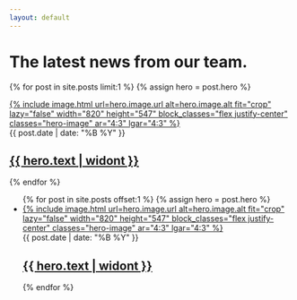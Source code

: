 ```yaml
---
layout: default
---
```


<div class="container">
  <h1 class="xl:max-w-7/12">The latest news from our team.</h1>
</div>


{% for post in site.posts limit:1 %}
  {% assign hero = post.hero %}
  <section class="z-10 py-8
      lg:py-16 lg:container lg:grid lg:grid-cols-12 lg:gap-4
      xl:pb-8">
    <div class="lg:col-span-7 lg:row-span-full xl:col-span-6
      lg:col-start-6 lg:self-end xl:col-start-7 xl:-ml-12 xl:pr-12">
      <a href="{{ post.url }}">
        {% include image.html url=hero.image.url alt=hero.image.alt fit="crop" lazy="false" width="820" height="547" block_classes="flex justify-center" classes="hero-image" ar="4:3" lgar="4:3" %}
      </a>
    </div>
    <div class="container -mt-9 md:-mt-16 relative z-10
        lg:mt-0 lg:no-container lg:col-span-7 lg:row-span-full lg:self-end
        xl:col-span-8 lg:col-start-1 lg:col-end-8 xl:col-end-9">
      <timedate class="font-type lg:text-md mb-2">{{ post.date | date: "%B %Y" }}</timedate>
      <h2 class="leading-tight xl:max-w-7/12"><a href="{{ post.url }}" class="link-2">{{ hero.text | widont }}</a></h2>
    </div>
  </section>
{% endfor %}

<section class="my-4">
  <ul>
    {% for post in site.posts offset:1 %}
      {% assign hero = post.hero %}
      <li>
        <section class="z-10 py-4 lg:py-16 smmd:container smmd:grid smmd:grid-cols-12 smmd:gap-4
            xl:pb-8">
          <div class="max-w-96 ml-auto smmd:col-span-7 smmd:row-span-full xl:col-span-6
            smmd:col-start-6 smmd:self-end xl:col-start-7 xl:-ml-12 xl:pr-12">
            <a href="{{ post.url }}">
              {% include image.html url=hero.image.url alt=hero.image.alt fit="crop" lazy="false" width="820" height="547" block_classes="flex justify-center" classes="hero-image" ar="4:3" lgar="4:3" %}
            </a>
          </div>
          <div class="container -mt-9 relative z-30 
              smmd:mt-0 smmd:no-container smmd:col-span-7 smmd:row-span-full smmd:self-end
              xl:col-span-8 smmd:col-start-1 smmd:col-end-8 xl:col-end-9">
            <timedate class="font-type lg:text-md mb-2">{{ post.date | date: "%B %Y" }}</timedate>
            <h2 class="h3 xl:max-w-7/12"><a href="{{ post.url }}" class="link-2">{{ hero.text | widont }}</a></h2>
          </div>
        </section>
      </li>
    {% endfor %}
  </ul>
</section>